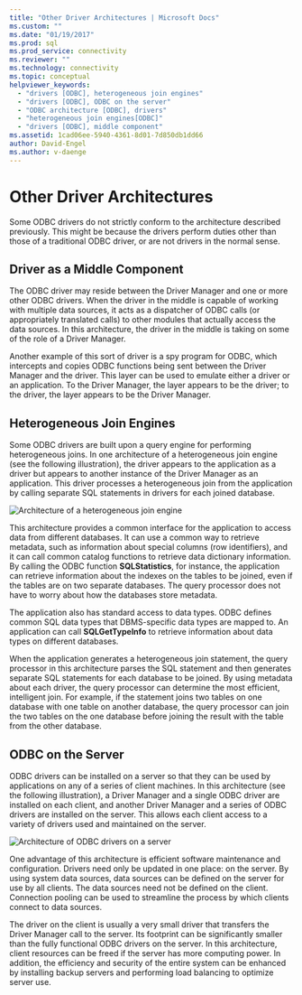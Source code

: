 ```yaml
---
title: "Other Driver Architectures | Microsoft Docs"
ms.custom: ""
ms.date: "01/19/2017"
ms.prod: sql
ms.prod_service: connectivity
ms.reviewer: ""
ms.technology: connectivity
ms.topic: conceptual
helpviewer_keywords: 
  - "drivers [ODBC], heterogeneous join engines"
  - "drivers [ODBC], ODBC on the server"
  - "ODBC architecture [ODBC], drivers"
  - "heterogeneous join engines[ODBC]"
  - "drivers [ODBC], middle component"
ms.assetid: 1cad06ee-5940-4361-8d01-7d850db1dd66
author: David-Engel
ms.author: v-daenge
---
```

# Other Driver Architectures
Some ODBC drivers do not strictly conform to the architecture described previously. This might be because the drivers perform duties other than those of a traditional ODBC driver, or are not drivers in the normal sense.  
  
## Driver as a Middle Component  
 The ODBC driver may reside between the Driver Manager and one or more other ODBC drivers. When the driver in the middle is capable of working with multiple data sources, it acts as a dispatcher of ODBC calls (or appropriately translated calls) to other modules that actually access the data sources. In this architecture, the driver in the middle is taking on some of the role of a Driver Manager.  
  
 Another example of this sort of driver is a spy program for ODBC, which intercepts and copies ODBC functions being sent between the Driver Manager and the driver. This layer can be used to emulate either a driver or an application. To the Driver Manager, the layer appears to be the driver; to the driver, the layer appears to be the Driver Manager.  
  
## Heterogeneous Join Engines  
 Some ODBC drivers are built upon a query engine for performing heterogeneous joins. In one architecture of a heterogeneous join engine (see the following illustration), the driver appears to the application as a driver but appears to another instance of the Driver Manager as an application. This driver processes a heterogeneous join from the application by calling separate SQL statements in drivers for each joined database.  
  
 ![Architecture of a heterogeneous join engine](../../odbc/reference/media/fig3-4.gif "fig3-4")  
  
 This architecture provides a common interface for the application to access data from different databases. It can use a common way to retrieve metadata, such as information about special columns (row identifiers), and it can call common catalog functions to retrieve data dictionary information. By calling the ODBC function **SQLStatistics**, for instance, the application can retrieve information about the indexes on the tables to be joined, even if the tables are on two separate databases. The query processor does not have to worry about how the databases store metadata.  
  
 The application also has standard access to data types. ODBC defines common SQL data types that DBMS-specific data types are mapped to. An application can call **SQLGetTypeInfo** to retrieve information about data types on different databases.  
  
 When the application generates a heterogeneous join statement, the query processor in this architecture parses the SQL statement and then generates separate SQL statements for each database to be joined. By using metadata about each driver, the query processor can determine the most efficient, intelligent join. For example, if the statement joins two tables on one database with one table on another database, the query processor can join the two tables on the one database before joining the result with the table from the other database.  
  
## ODBC on the Server  
 ODBC drivers can be installed on a server so that they can be used by applications on any of a series of client machines. In this architecture (see the following illustration), a Driver Manager and a single ODBC driver are installed on each client, and another Driver Manager and a series of ODBC drivers are installed on the server. This allows each client access to a variety of drivers used and maintained on the server.  
  
 ![Architecture of ODBC drivers on a server](../../odbc/reference/media/fig3-5.gif "FIG3-5")  
  
 One advantage of this architecture is efficient software maintenance and configuration. Drivers need only be updated in one place: on the server. By using system data sources, data sources can be defined on the server for use by all clients. The data sources need not be defined on the client. Connection pooling can be used to streamline the process by which clients connect to data sources.  
  
 The driver on the client is usually a very small driver that transfers the Driver Manager call to the server. Its footprint can be significantly smaller than the fully functional ODBC drivers on the server. In this architecture, client resources can be freed if the server has more computing power. In addition, the efficiency and security of the entire system can be enhanced by installing backup servers and performing load balancing to optimize server use.
